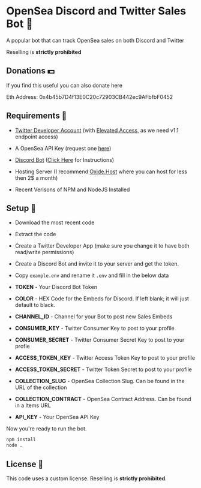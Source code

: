 # OpenSea Discord and Twitter Sales Bot 🤖

A popular bot that can track OpenSea sales on both Discord and Twitter

Reselling is **strictly prohibited**

## Donations 💵

If you find this useful you can also donate here

Eth Address: 0x4b45b7D4f13E0C20c72903CB442ec9AFbfbF0452

## Requirements 📝

- [Twitter Developer Account](https://developer.twitter.com/en/apply-for-access) (with [Elevated Access](https://developer.twitter.com/en/portal/products/elevated), as we need v1.1 endpoint access)

- A OpenSea API Key (request one [here](https://docs.opensea.io/reference/api-overview))

- [Discord Bot](https://discord.com/developers/applications) ([Click Here](https://discordpy.readthedocs.io/en/stable/discord.html) for Instructions)

- Hosting Server (I recommend [Oxide.Host](https://oxide.host/discord-bot-hosting?aff=80) where you can host for less then 2$ a month)

- Recent Verisons of NPM and NodeJS Installed

## Setup 🔧

- Download the most recent code

- Extract the code

- Create a Twitter Developer App (make sure you change it to have both read/write permissions)

- Create a Discord Bot and invite it to your server and get the token.

- Copy `example.env` and rename it `.env` and fill in the below data

- **TOKEN** - Your Discord Bot Token
- **COLOR** - HEX Code for the Embeds for Discord. If left blank; it will just default to black.
- **CHANNEL_ID** - Channel for your Bot to post new Sales Embeds
- **CONSUMER_KEY** - Twitter Consumer Key to post to your profile
- **CONSUMER_SECRET** - Twitter Consumer Secret Key to post to your profie
- **ACCESS_TOKEN_KEY** - Twitter Access Token Key to post to your profile
- **ACCESS_TOKEN_SECRET** - Twitter Token Secret to post to your profile
- **COLLECTION_SLUG** - OpenSea Collection Slug. Can be found in the URL of the collection
- **COLLECTION_CONTRACT** - OpenSea Contract Address. Can be found in a Items URL
- **API_KEY** - Your OpenSea API Key


Now you're ready to run the bot. 

```sh
npm install
node .
```

## License 📃

This code uses a custom license. Reselling is **strictly prohibited**.

